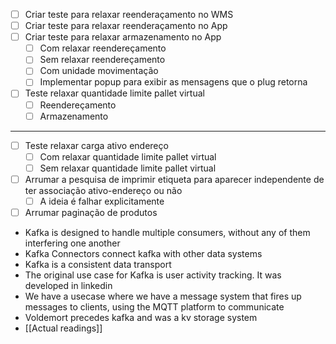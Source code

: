 - [ ] Criar teste para relaxar reenderaçamento no WMS
- [ ] Criar teste para relaxar reenderaçamento no App
- [ ] Criar teste para relaxar armazenamento no App
	- [ ] Com relaxar reendereçamento
	- [ ] Sem relaxar reendereçamento
	- [ ] Com unidade movimentação
	- [ ] Implementar popup para exibir as mensagens que o plug retorna
- [ ] Teste relaxar quantidade limite pallet virtual
	- [ ] Reendereçamento
	- [ ] Armazenamento
---
- [ ] Teste relaxar carga ativo endereço
	- [ ] Com relaxar quantidade limite pallet virtual
	- [ ] Sem relaxar quantidade limite pallet virtual
- [ ] Arrumar a pesquisa de imprimir etiqueta para aparecer independente de ter associação ativo-endereço ou não 
	- [ ] A ideia é falhar explicitamente 
- [ ] Arrumar paginação de produtos

* Kafka is designed to handle multiple consumers, without any of them interfering one another
* Kafka Connectors connect kafka with other data systems
* Kafka is a consistent data transport
* The original use case for Kafka is user activity tracking. It was developed in linkedin
* We have a usecase where we have a message system that fires up messages to clients, using the MQTT platform to communicate
* Voldemort precedes kafka and was a kv storage system
* [[Actual readings]]